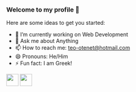 ### Welcome to my profile 👋



Here are some ideas to get you started:

- 🔭 I’m currently working on Web  Development
- 💬 Ask me about Anything
- 📫 How to reach me: teo-otenet@hotmail.com
- 😄 Pronouns: He/Him
- ⚡ Fun fact: I am Greek!

<img height="32" width="32" src="https://cdn.jsdelivr.net/npm/simple-icons@v5/icons/[C++].svg" />
<img height="32" width="32" src="https://unpkg.com/simple-icons@v5/icons/[ICON SLUG].svg" />


